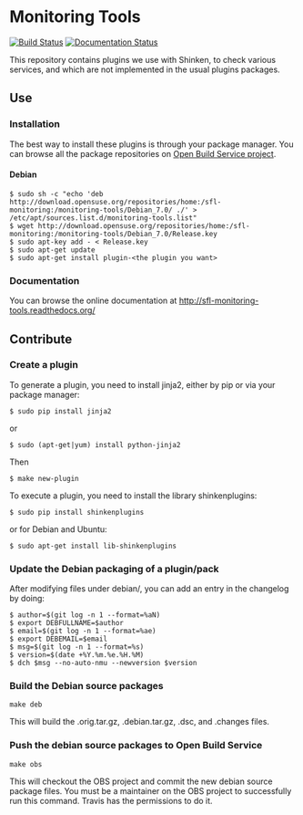 Monitoring Tools
================

[![Build Status](https://travis-ci.org/savoirfairelinux/monitoring-tools.svg?branch=master)](https://travis-ci.org/savoirfairelinux/monitoring-tools) [![Documentation Status](https://readthedocs.org/projects/sfl-monitoring-tools/badge/?version=latest&style)](https://readthedocs.org/projects/sfl-monitoring-tools/?badge=latest)

This repository contains plugins we use with Shinken, to check various
services, and which are not implemented in the usual plugins packages.

## Use

### Installation
The best way to install these plugins is through your package
manager. You can browse all the package repositories on
[Open Build Service project](https://build.opensuse.org/project/repositories/home:sfl-monitoring:monitoring-tools).


#### Debian
```
$ sudo sh -c "echo 'deb http://download.opensuse.org/repositories/home:/sfl-monitoring:/monitoring-tools/Debian_7.0/ ./' > /etc/apt/sources.list.d/monitoring-tools.list"
$ wget http://download.opensuse.org/repositories/home:/sfl-monitoring:/monitoring-tools/Debian_7.0/Release.key
$ sudo apt-key add - < Release.key
$ sudo apt-get update
$ sudo apt-get install plugin-<the plugin you want>
```

### Documentation
You can browse the online documentation at
http://sfl-monitoring-tools.readthedocs.org/

## Contribute

### Create a plugin
To generate a plugin, you need to install jinja2, either by pip or via
your package manager:
```
$ sudo pip install jinja2
```
or
```
$ sudo (apt-get|yum) install python-jinja2
```
Then
```
$ make new-plugin
```
To execute a plugin, you need to install the library
shinkenplugins:
```
$ sudo pip install shinkenplugins
```
or for Debian and Ubuntu:
```
$ sudo apt-get install lib-shinkenplugins
```

### Update the Debian packaging of a plugin/pack
After modifying files under debian/, you can add an entry in the
changelog by doing:
```
$ author=$(git log -n 1 --format=%aN)
$ export DEBFULLNAME=$author
$ email=$(git log -n 1 --format=%ae)
$ export DEBEMAIL=$email
$ msg=$(git log -n 1 --format=%s)
$ version=$(date +%Y.%m.%e.%H.%M)
$ dch $msg --no-auto-nmu --newversion $version
```    



### Build the Debian source packages
```
make deb
```
This will build the .orig.tar.gz, .debian.tar.gz, .dsc, and .changes files.


### Push the debian source packages to Open Build Service
```
make obs
```
This will checkout the OBS project and commit the new debian source
package files. You must be a maintainer on the OBS project to
successfully run this command. Travis has the permissions to do it.
